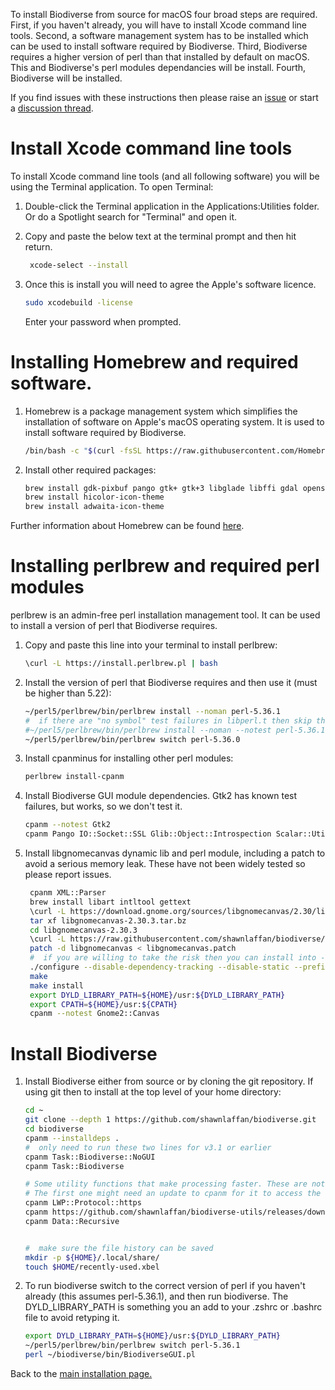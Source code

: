 To install Biodiverse from source for macOS four broad steps are required. First, if you haven't already, you will have to install Xcode command line tools. Second, a software management system has to be installed which can be used to install software required by Biodiverse. Third, Biodiverse requires a higher version of perl than that installed by default on macOS. This and Biodiverse's perl modules dependancies will be install. Fourth, Biodiverse will be installed.

If you find issues with these instructions then please raise an [issue](https://github.com/shawnlaffan/biodiverse/issues/) or start a [discussion thread](https://github.com/shawnlaffan/biodiverse/discussions).

# Install Xcode command line tools
To install Xcode command line tools (and all following software) you will be using the Terminal application. To open Terminal:

1. Double-click the Terminal application in the Applications:Utilities folder. Or do a Spotlight search for "Terminal" and open it.

2. Copy and paste the below text at the terminal prompt and then hit return.
   ```sh
    xcode-select --install
   ```

3. Once this is install you will need to agree the Apple's software licence.
   ```sh
   sudo xcodebuild -license
   ```
   Enter your password when prompted.

# Installing Homebrew and required software.

1. Homebrew is a package management system which simplifies the installation of software on Apple's macOS operating system. It is used to install software required by Biodiverse.
   ```sh
   /bin/bash -c "$(curl -fsSL https://raw.githubusercontent.com/Homebrew/install/HEAD/install.sh)"
   ```
2. Install other required packages:
   ```sh
   brew install gdk-pixbuf pango gtk+ gtk+3 libglade libffi gdal openssl
   brew install hicolor-icon-theme
   brew install adwaita-icon-theme
   ```


Further information about Homebrew can be found [here](https://brew.sh).

# Installing perlbrew and required perl modules
perlbrew is an admin-free perl installation management tool. It can be used to install a version of perl that Biodiverse requires. 
1. Copy and paste this line into your terminal to install perlbrew:
   ```sh
   \curl -L https://install.perlbrew.pl | bash
   ```
2. Install the version of perl that Biodiverse requires and then use it (must be higher than 5.22):
   ```sh
   ~/perl5/perlbrew/bin/perlbrew install --noman perl-5.36.1
   #  if there are "no symbol" test failures in libperl.t then skip the tests
   #~/perl5/perlbrew/bin/perlbrew install --noman --notest perl-5.36.1
   ~/perl5/perlbrew/bin/perlbrew switch perl-5.36.0
   ```
3. Install cpanminus for installing other perl modules:
   ```sh
   perlbrew install-cpanm
   ```
4. Install Biodiverse GUI  module dependencies.  Gtk2 has known test failures, but works, so we don't test it.
   ```sh
   cpanm --notest Gtk2
   cpanm Pango IO::Socket::SSL Glib::Object::Introspection Scalar::Util::Numeric Browser::Start
   ```
5. Install libgnomecanvas dynamic lib and perl module, including a patch to avoid a serious memory leak.  These have not been widely tested so please report issues. 
   ```sh
    cpanm XML::Parser 
    brew install libart intltool gettext
    \curl -L https://download.gnome.org/sources/libgnomecanvas/2.30/libgnomecanvas-2.30.3.tar.bz2 > libgnomecanvas-2.30.3.tar.bz
    tar xf libgnomecanvas-2.30.3.tar.bz
    cd libgnomecanvas-2.30.3
    \curl -L https://raw.githubusercontent.com/shawnlaffan/biodiverse/master/etc/libgnomecanvas.patch > libgnomecanvas.patch
    patch -d libgnomecanvas < libgnomecanvas.patch
    #  if you are willing to take the risk then you can install into --prefix=$HOMEBREW_PATH
    ./configure --disable-dependency-tracking --disable-static --prefix=$HOME/usr --disable-glade
    make
    make install
    export DYLD_LIBRARY_PATH=${HOME}/usr:${DYLD_LIBRARY_PATH}
    export CPATH=${HOME}/usr:${CPATH}
    cpanm --notest Gnome2::Canvas
    ```

# Install Biodiverse

1. Install Biodiverse either from source or by cloning the git repository. If using git then to install at the top level of your home directory:
    ```sh
    cd ~
    git clone --depth 1 https://github.com/shawnlaffan/biodiverse.git
    cd biodiverse
    cpanm --installdeps .
    #  only need to run these two lines for v3.1 or earlier
    cpanm Task::Biodiverse::NoGUI
    cpanm Task::Biodiverse

    # Some utility functions that make processing faster. These are not critical so ignore them if there are installation errors.  
    # The first one might need an update to cpanm for it to access the file.
    cpanm LWP::Protocol::https
    cpanm https://github.com/shawnlaffan/biodiverse-utils/releases/download/v1.09/Biodiverse-Utils-1.09.tar.gz
    cpanm Data::Recursive


    #  make sure the file history can be saved
    mkdir -p ${HOME}/.local/share/
    touch $HOME/recently-used.xbel  
    ```

2. To run biodiverse switch to the correct version of perl if you haven't already (this assumes perl-5.36.1), and then run biodiverse.  The DYLD_LIBRARY_PATH is something you an add to your .zshrc or .bashrc file to avoid retyping it.
    ```sh
    export DYLD_LIBRARY_PATH=${HOME}/usr:${DYLD_LIBRARY_PATH}
    ~/perl5/perlbrew/bin/perlbrew switch perl-5.36.1
    perl ~/biodiverse/bin/BiodiverseGUI.pl
    ```

Back to the [main installation page.](https://github.com/shawnlaffan/biodiverse/wiki/Installation)
